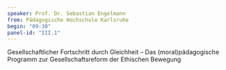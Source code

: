 ```yaml
---
speaker: Prof. Dr. Sebastian Engelmann
from: Pädagogische Hochschule Karlsruhe
begin: "09:30"
panel-id: "III.1"
---
```


Gesellschaftlicher Fortschritt durch Gleichheit – Das (moral)pädagogische Programm zur Gesellschaftsreform der Ethischen Bewegung





